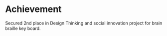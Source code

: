 # Achievement

Secured 2nd place in Design Thinking and social innovation project for brain braille key board.
